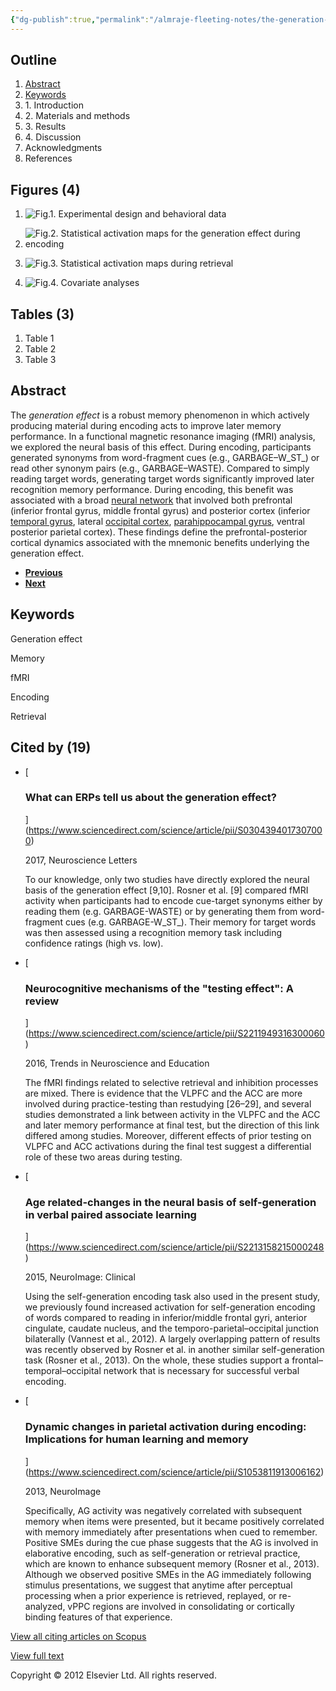 ```yaml
---
{"dg-publish":true,"permalink":"/almraje-fleeting-notes/the-generation-effect-activating-broad-neural-circuits-during-memory-encoding-science-direct/"}
---
```


## Outline

1.  [Abstract](https://www.sciencedirect.com/science/article/abs/pii/S0010945212002948?via%3Dihub#aep-abstract-id6 "Abstract")
2.  [Keywords](https://www.sciencedirect.com/science/article/abs/pii/S0010945212002948?via%3Dihub#aep-keywords-id8 "Keywords")
3.  1\. Introduction
4.  2\. Materials and methods
5.  3\. Results
6.  4\. Discussion
7.  Acknowledgments
8.  References

## Figures (4)

1.  ![Fig.1. Experimental design and behavioral data](https://ars.els-cdn.com/content/image/1-s2.0-S0010945212002948-gr1.sml)
    
2.  ![Fig.2. Statistical activation maps for the generation effect during encoding](https://ars.els-cdn.com/content/image/1-s2.0-S0010945212002948-gr2.sml)
    
3.  ![Fig.3. Statistical activation maps during retrieval](https://ars.els-cdn.com/content/image/1-s2.0-S0010945212002948-gr3.sml)
    
4.  ![Fig.4. Covariate analyses](https://ars.els-cdn.com/content/image/1-s2.0-S0010945212002948-gr4.sml)
    

## Tables (3)

1.  Table 1
2.  Table 2
3.  Table 3

## Abstract

The *generation effect* is a robust memory phenomenon in which actively producing material during encoding acts to improve later memory performance. In a functional magnetic resonance imaging (fMRI) analysis, we explored the neural basis of this effect. During encoding, participants generated synonyms from word-fragment cues (e.g., GARBAGE–W\_ST\_) or read other synonym pairs (e.g., GARBAGE–WASTE). Compared to simply reading target words, generating target words significantly improved later recognition memory performance. During encoding, this benefit was associated with a broad [neural network](https://www.sciencedirect.com/topics/neuroscience/neural-networks "Learn more about neural network from ScienceDirect's AI-generated Topic Pages") that involved both prefrontal (inferior frontal gyrus, middle frontal gyrus) and posterior cortex (inferior [temporal gyrus](https://www.sciencedirect.com/topics/psychology/temporal-gyrus "Learn more about temporal gyrus from ScienceDirect's AI-generated Topic Pages"), lateral [occipital cortex](https://www.sciencedirect.com/topics/neuroscience/occipital-lobe "Learn more about occipital cortex from ScienceDirect's AI-generated Topic Pages"), [parahippocampal gyrus](https://www.sciencedirect.com/topics/neuroscience/parahippocampal-gyrus "Learn more about parahippocampal gyrus from ScienceDirect's AI-generated Topic Pages"), ventral posterior parietal cortex). These findings define the prefrontal-posterior cortical dynamics associated with the mnemonic benefits underlying the generation effect.

-   [**Previous**](https://www.sciencedirect.com/science/article/pii/S0010945212003188)
-   [**Next**](https://www.sciencedirect.com/science/article/pii/S0010945212002407)

## Keywords

Generation effect

Memory

fMRI

Encoding

Retrieval

## Cited by (19)

-   [
    
    ### What can ERPs tell us about the generation effect?
    
    ](https://www.sciencedirect.com/science/article/pii/S0304394017307000)
    
    2017, Neuroscience Letters
    
    To our knowledge, only two studies have directly explored the neural basis of the generation effect \[9,10\]. Rosner et al. \[9\] compared fMRI activity when participants had to encode cue-target synonyms either by reading them (e.g. GARBAGE-WASTE) or by generating them from word-fragment cues (e.g. GARBAGE-W\_ST\_). Their memory for target words was then assessed using a recognition memory task including confidence ratings (high vs. low).
    
-   [
    
    ### Neurocognitive mechanisms of the "testing effect": A review
    
    ](https://www.sciencedirect.com/science/article/pii/S2211949316300060)
    
    2016, Trends in Neuroscience and Education
    
    The fMRI findings related to selective retrieval and inhibition processes are mixed. There is evidence that the VLPFC and the ACC are more involved during practice-testing than restudying \[26–29\], and several studies demonstrated a link between activity in the VLPFC and the ACC and later memory performance at final test, but the direction of this link differed among studies. Moreover, different effects of prior testing on VLPFC and ACC activations during the final test suggest a differential role of these two areas during testing.
    
-   [
    
    ### Age related-changes in the neural basis of self-generation in verbal paired associate learning
    
    ](https://www.sciencedirect.com/science/article/pii/S2213158215000248)
    
    2015, NeuroImage: Clinical
    
    Using the self-generation encoding task also used in the present study, we previously found increased activation for self-generation encoding of words compared to reading in inferior/middle frontal gyri, anterior cingulate, caudate nucleus, and the temporo-parietal–occipital junction bilaterally (Vannest et al., 2012). A largely overlapping pattern of results was recently observed by Rosner et al. in another similar self-generation task (Rosner et al., 2013). On the whole, these studies support a frontal–temporal–occipital network that is necessary for successful verbal encoding.
    
-   [
    
    ### Dynamic changes in parietal activation during encoding: Implications for human learning and memory
    
    ](https://www.sciencedirect.com/science/article/pii/S1053811913006162)
    
    2013, NeuroImage
    
    Specifically, AG activity was negatively correlated with subsequent memory when items were presented, but it became positively correlated with memory immediately after presentations when cued to remember. Positive SMEs during the cue phase suggests that the AG is involved in elaborative encoding, such as self-generation or retrieval practice, which are known to enhance subsequent memory (Rosner et al., 2013). Although we observed positive SMEs in the AG immediately following stimulus presentations, we suggest that anytime after perceptual processing when a prior experience is retrieved, replayed, or re-analyzed, vPPC regions are involved in consolidating or cortically binding features of that experience.
    

[View all citing articles on Scopus](http://www.scopus.com/scopus/inward/citedby.url?partnerID=10&rel=3.0.0&eid=2-s2.0-84879464624&md5=4e396361a66e45316f0b72bce96e57e)

[View full text](https://www.sciencedirect.com/science/article/pii/S0010945212002948)

Copyright © 2012 Elsevier Ltd. All rights reserved.